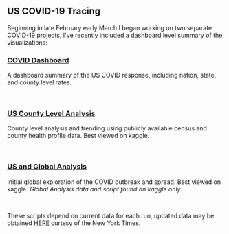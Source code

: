 ## US COVID-19 Tracing

Beginning in late February early March I began working on two separate COVID-19 projects, I've recently included a dashboard level summary of the visualizations:
<br>

### [COVID Dashboard](https://m-jmc.github.io)
A dashboard summary of the US COVID response, including nation, state, and county level rates.

<br>

### [US County Level Analysis](https://www.kaggle.com/mcnamamj/us-county-spread-sir-mice-svm)
County level analysis and trending using publicly available census and county health profile data. Best viewed on kaggle.

<br>

### [US and Global Analysis](https://www.kaggle.com/mcnamamj/covid-19-graphing-and-mapping)
Initial global exploration of the COVID outbreak and spread. Best viewed on kaggle. *Global Analysis data and script found on kaggle only.*

<br>

These scripts depend on current data for each run, updated data may be obtained [HERE](https://www.kaggle.com/fireballbyedimyrnmom/us-counties-covid-19-dataset) curtesy of the New York Times.
